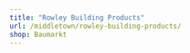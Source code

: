 ```yaml
---
title: "Rowley Building Products"
url: /middletown/rowley-building-products/
shop: Baumarkt
---
```

